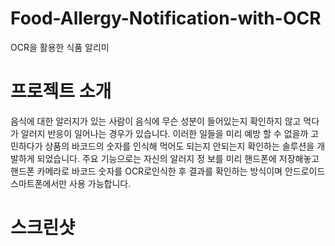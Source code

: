 # Food-Allergy-Notification-with-OCR
OCR을 활용한 식품 알리미

# 프로젝트 소개
음식에 대한 알러지가 있는 사람이 음식에 무슨 성분이 들어있는지 확인하지 않고 먹다가 알러지 반응이 일어나는 경우가 있습니다. 이러한 일들을 미리 예방
할 수 없을까 고민하다가 상품의 바코드의 숫자를 인식해 먹어도 되는지 안되는지 확인하는 솔루션을 개발하게 되었습니다. 주요 기능으로는 자신의 알러지 정
보를 미리 핸드폰에 저장해놓고 핸드폰 카메라로 바코드 숫자를 OCR로인식한 후 결과를 확인하는 방식이며 안드로이드 스마트폰에서만 사용 가능합니다.

# 스크린샷

